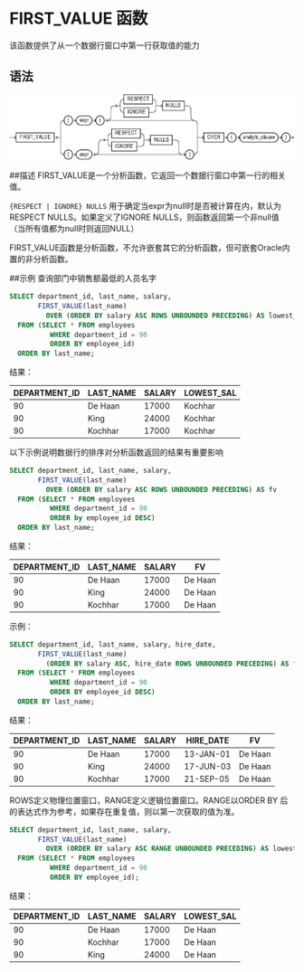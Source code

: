 # FIRST_VALUE 函数
该函数提供了从一个数据行窗口中第一行获取值的能力

## 语法
![FIRST_VALUE函数语法](../../../public/imgs/first_value.gif)

##描述
FIRST_VALUE是一个分析函数，它返回一个数据行窗口中第一行的相关值。

`{RESPECT | IGNORE} NULLS` 用于确定当expr为null时是否被计算在内，默认为RESPECT NULLS。如果定义了IGNORE NULLS，则函数返回第一个非null值（当所有值都为null时则返回NULL）

FIRST_VALUE函数是分析函数，不允许嵌套其它的分析函数，但可嵌套Oracle内置的非分析函数。

##示例
查询部门中销售额最低的人员名字
```sql
SELECT department_id, last_name, salary,
       FIRST_VALUE(last_name)
         OVER (ORDER BY salary ASC ROWS UNBOUNDED PRECEDING) AS lowest_sal
  FROM (SELECT * FROM employees
          WHERE department_id = 90
          ORDER BY employee_id)
  ORDER BY last_name;
```
结果：

DEPARTMENT_ID | LAST_NAME | SALARY | LOWEST_SAL
------------- | ----------|------- | ----------
           90 | De Haan   |  17000 | Kochhar
           90 | King      |  24000 | Kochhar
           90 | Kochhar   |  17000 | Kochhar

以下示例说明数据行的排序对分析函数返回的结果有重要影响
```sql
SELECT department_id, last_name, salary,
       FIRST_VALUE(last_name)
         OVER (ORDER BY salary ASC ROWS UNBOUNDED PRECEDING) AS fv
  FROM (SELECT * FROM employees
          WHERE department_id = 90
          ORDER by employee_id DESC)
  ORDER BY last_name;
```
结果：

DEPARTMENT_ID | LAST_NAME | SALARY | FV
------------- | --------- | ------ | -------
           90 | De Haan   |  17000 | De Haan
           90 | King      |  24000 | De Haan
           90 | Kochhar   |  17000 | De Haan

示例：

```sql
SELECT department_id, last_name, salary, hire_date,
       FIRST_VALUE(last_name)
         (ORDER BY salary ASC, hire_date ROWS UNBOUNDED PRECEDING) AS fv
  FROM (SELECT * FROM employees 
          WHERE department_id = 90
          ORDER BY employee_id DESC)
  ORDER BY last_name;
```
结果：

DEPARTMENT_ID | LAST_NAME | SALARY | HIRE_DATE | FV
------------- | --------- | ------ | --------- | -------
           90 | De Haan   |  17000 | 13-JAN-01 | De Haan
           90 | King      |  24000 | 17-JUN-03 | De Haan
           90 | Kochhar   |  17000 | 21-SEP-05 | De Haan

ROWS定义物理位置窗口，RANGE定义逻辑位置窗口。RANGE以ORDER BY 后的表达式作为参考，如果存在重复值，则以第一次获取的值为准。

```sql
SELECT department_id, last_name, salary,
       FIRST_VALUE(last_name)
         OVER (ORDER BY salary ASC RANGE UNBOUNDED PRECEDING) AS lowest_sal
  FROM (SELECT * FROM employees
          WHERE department_id = 90
          ORDER BY employee_id);
```
结果：

DEPARTMENT_ID | LAST_NAME | SALARY | LOWEST_SAL
------------- | --------- | ------ | ----------
           90 | De Haan   |  17000 | De Haan
           90 | Kochhar   |  17000 | De Haan
           90 | King      |  24000 | De Haan